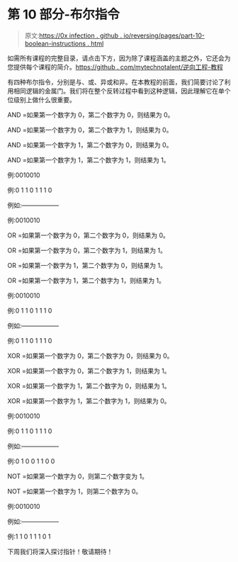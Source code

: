 # 第 10 部分-布尔指令

> 原文:[https://0x infection . github . io/reversing/pages/part-10-boolean-instructions . html](https://0xinfection.github.io/reversing/pages/part-10-boolean-instructions.html)

如需所有课程的完整目录，请点击下方，因为除了课程涵盖的主题之外，它还会为您提供每个课程的简介。[https://github . com/mytechnotalent/逆向工程-教程](https://github.com/mytechnotalent/Reverse-Engineering-Tutorial)

有四种布尔指令，分别是与、或、异或和非。在本教程的前面，我们简要讨论了利用相同逻辑的金属门。我们将在整个反转过程中看到这种逻辑，因此理解它在单个位级别上做什么很重要。

AND =如果第一个数字为 0，第二个数字为 0，则结果为 0。

AND =如果第一个数字为 0，第二个数字为 1，则结果为 0。

AND =如果第一个数字为 1，第二个数字为 0，则结果为 0。

AND =如果第一个数字为 1，第二个数字为 1，则结果为 1。

例:0010010

例:0 1 1 0 1 1 1 0

例如:——————

例:0010010

OR =如果第一个数字为 0，第二个数字为 0，则结果为 0。

OR =如果第一个数字为 0，第二个数字为 1，则结果为 1。

OR =如果第一个数字为 1，第二个数字为 0，则结果为 1。

OR =如果第一个数字为 1，第二个数字为 1，则结果为 1。

例:0010010

例:0 1 1 0 1 1 1 0

例如:——————

例:0 1 1 0 1 1 1 0

XOR =如果第一个数字为 0，第二个数字为 0，则结果为 0。

XOR =如果第一个数字为 0，第二个数字为 1，则结果为 1。

XOR =如果第一个数字为 1，第二个数字为 0，则结果为 1。

XOR =如果第一个数字为 1，第二个数字为 1，则结果为 0。

例:0010010

例:0 1 1 0 1 1 1 0

例如:——————

例:0 1 0 0 1 1 0 0

NOT =如果第一个数字为 0，则第二个数字变为 1。

NOT =如果第一个数字为 1，则第二个数字为 0。

例:0010010

例如:——————

例:1 1 0 1 1 1 0 1

下周我们将深入探讨指针！敬请期待！